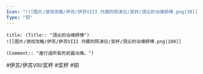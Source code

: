 ```yaml
---
Icon: "![[图片/游戏攻略/伊苏/伊苏VIII 丹娜的陨涕日/奖杯/頂尖的冶煉師傅.png|30]]"
Type: "铜"
---
```

```ad-common-bronze-trophy
title: (Title:: "頂尖的冶煉師傅")
![[图片/游戏攻略/伊苏/伊苏VIII 丹娜的陨涕日/奖杯/頂尖的冶煉師傅.png|100]]

(Comment:: "進行過所有的武器冶煉。")
```

#伊苏/伊苏VIII/奖杯 #奖杯 #铜
